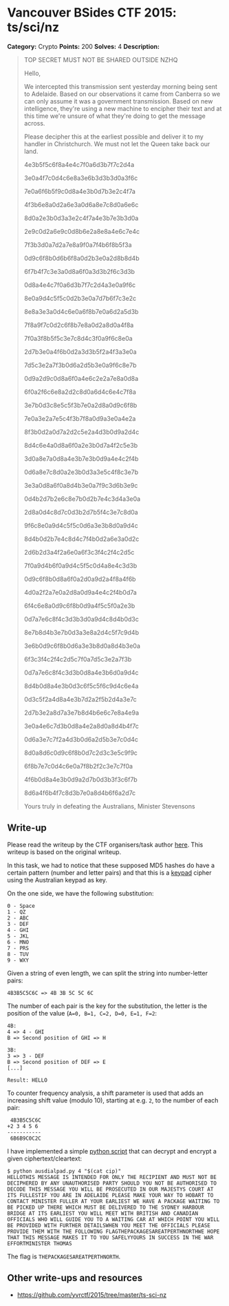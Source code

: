 # Vancouver BSides CTF 2015: ts/sci/nz

**Category:** Crypto
**Points:** 200
**Solves:** 4
**Description:** 

> TOP SECRET MUST NOT BE SHARED OUTSIDE NZHQ
> 
> Hello,
> 
> We intercepted this transmission sent yesterday morning being sent to Adelaide. Based on our observations it came from Canberra so we can only assume it was a government transmission. Based on new intelligence, they're using a new machine to encipher their text and at this time we're unsure of what they're doing to get the message across.
> 
> Please decipher this at the earliest possible and deliver it to my handler in Christchurch. We must not let the Queen take back our land.
> 
> 4e3b5f5c6f8a4e4c7f0a6d3b7f7c2d4a
>
> 3e0a4f7c0d4c6e8a3e6b3d3b3d0a3f6c
>
> 7e0a6f6b5f9c0d8a4e3b0d7b3e2c4f7a
>
> 4f3b6e8a0d2a6e3a0d6a8e7c8d0a6e6c
>
> 8d0a2e3b0d3a3e2c4f7a4e3b7e3b3d0a
>
> 2e9c0d2a6e9c0d8b6e2a8e8a4e6c7e4c
>
> 7f3b3d0a7d2a7e8a9f0a7f4b6f8b5f3a
>
> 0d9c6f8b0d6b6f8a0d2b3e0a2d8b8d4b
>
> 6f7b4f7c3e3a0d8a6f0a3d3b2f6c3d3b
>
> 0d8a4e4c7f0a6d3b7f7c2d4a3e0a9f6c
>
> 8e0a9d4c5f5c0d2b3e0a7d7b6f7c3e2c
>
> 8e8a3e3a0d4c6e0a6f8b7e0a6d2a5d3b
>
> 7f8a9f7c0d2c6f8b7e8a0d2a8d0a4f8a
>
> 7f0a3f8b5f5c3e7c8d4c3f0a9f6c8e0a
>
> 2d7b3e0a4f6b0d2a3d3b5f2a4f3a3e0a
>
> 7d5c3e2a7f3b0d6a2d5b3e0a9f6c8e7b
>
> 0d9a2d9c0d8a6f0a4e6c2e2a7e8a0d8a
>
> 6f0a2f6c6e8a2d2c8d0a6d4c6e4c7f8a
>
> 3e7b0d3c8e5c5f3b7e0a2d8a0d9c6f8b
>
> 7e0a3e2a7e5c4f3b7f8a0d9a3e0a4e2a
>
> 8f3b0d2a0d7a2d2c5e2a4d3b0d9a2d4c
>
> 8d4c6e4a0d8a6f0a2e3b0d7a4f2c5e3b
>
> 3d0a8e7a0d8a4e3b7e3b0d9a4e4c2f4b
>
> 0d6a8e7c8d0a2e3b0d3a3e5c4f8c3e7b
>
> 3e3a0d8a6f0a8d4b3e0a7f9c3d6b3e9c
>
> 0d4b2d7b2e6c8e7b0d2b7e4c3d4a3e0a
>
> 2d8a0d4c8d7c0d3b2d7b5f4c3e7c8d0a
>
> 9f6c8e0a9d4c5f5c0d6a3e3b8d0a9d4c
>
> 8d4b0d2b7e4c8d4c7f4b0d2a6e3a0d2c
>
> 2d6b2d3a4f2a6e0a6f3c3f4c2f4c2d5c
>
> 7f0a9d4b6f0a9d4c5f5c0d4a8e4c3d3b
>
> 0d9c6f8b0d8a6f0a2d0a9d2a4f8a4f6b
>
> 4d0a2f2a7e0a2d8a0d9a4e4c2f4b0d7a
>
> 6f4c6e8a0d9c6f8b0d9a4f5c5f0a2e3b
>
> 0d7a7e6c8f4c3d3b3d0a9d4c8d4b0d3c
>
> 8e7b8d4b3e7b0d3a3e8a2d4c5f7c9d4b
>
> 3e6b0d9c6f8b0d6a3e3b8d0a8d4b3e0a
>
> 6f3c3f4c2f4c2d5c7f0a7d5c3e2a7f3b
>
> 0d7a7e6c8f4c3d3b0d8a4e3b6d0a9d4c
>
> 8d4b0d8a4e3b0d3c6f5c5f6c9d4c6e4a
>
> 0d3c5f2a4d8a4e3b7d2a2f5b2d4a3e7c
>
> 2d7b3e2a8d7a3e7b8d4b6e6c7e8a4e9a
>
> 3e0a4e6c7d3b0d8a4e2a8d0a8d4b4f7c
>
> 0d6a3e7c7f2a4d3b0d6a2d5b3e7c0d4c
>
> 8d0a8d6c0d9c6f8b0d7c2d3c3e5c9f9c
>
> 6f8b7e7c0d4c6e0a7f8b2f2c3e7c7f0a
>
> 4f6b0d8a4e3b0d9a2d7b0d3b3f3c6f7b
>
> 8d6a4f6b4f7c8d3b7e0a8d4b6f6a2d7c
> 
> Yours truly in defeating the Australians,
> Minister Stevensons

## Write-up

Please read the writeup by the CTF organisers/task author [here](https://github.com/yvrctf/2015/tree/master/ts-sci-nz). This writeup is based on the original writeup.

In this task, we had to notice that these supposed MD5 hashes do have a certain pattern (number and letter pairs) and that this is a [keypad](http://dialabc.com/motion/keypads.html) cipher using the Australian keypad as key.

On the one side, we have the following substitution:

```
0 - Space
1 - QZ
2 - ABC
3 - DEF
4 - GHI
5 - JKL
6 - MNO
7 - PRS
8 - TUV
9 - WXY
```

Given a string of even length, we can split the string into number-letter pairs:

```
4B3B5C5C6C => 4B 3B 5C 5C 6C
```

The number of each pair is the key for the substitution, the letter is the position of the value (`A=0, B=1, C=2, D=0, E=1, F=2`:

```
4B:
4 => 4 - GHI
B => Second position of GHI => H

3B:
3 => 3 - DEF
B => Second position of DEF => E
[...]

Result: HELLO
```

To counter frequency analysis, a shift parameter is used that adds an increasing shift value (modulo 10), starting at e.g. `2`, to the number of each pair:

```
 4B3B5C5C6C
+2 3 4 5 6 
-----------
 6B6B9C0C2C
```

I have implemented a simple [python script](https://github.com/YASME-Tim/crypto-tools/tree/master/aus-dial-pad) that can decrypt and encrypt a given ciphertext/cleartext:

```
$ python ausdialpad.py 4 "$(cat cip)"
HELLOTHIS MESSAGE IS INTENDED FOR ONLY THE RECIPIENT AND MUST NOT BE DECIPHERED BY ANY UNAUTHORISED PARTY SHOULD YOU NOT BE AUTHORISED TO DECODE THIS MESSAGE YOU WILL BE PROSECUTED IN OUR MAJESTYS COURT AT ITS FULLESTIF YOU ARE IN ADELAIDE PLEASE MAKE YOUR WAY TO HOBART TO CONTACT MINISTER FULLER AT YOUR EARLIEST WE HAVE A PACKAGE WAITING TO BE PICKED UP THERE WHICH MUST BE DELIVERED TO THE SYDNEY HARBOUR BRIDGE AT ITS EARLIEST YOU WILL MEET WITH BRITISH AND CANADIAN OFFICIALS WHO WILL GUIDE YOU TO A WAITING CAR AT WHICH POINT YOU WILL BE PROVIDED WITH FURTHER DETAILSWHEN YOU MEET THE OFFICIALS PLEASE PROVIDE THEM WITH THE FOLLOWING FLAGTHEPACKAGESAREATPERTHNORTHWE HOPE THAT THIS MESSAGE MAKES IT TO YOU SAFELYYOURS IN SUCCESS IN THE WAR EFFORTMINISTER THOMAS
```

The flag is `THEPACKAGESAREATPERTHNORTH`.

## Other write-ups and resources

* <https://github.com/yvrctf/2015/tree/master/ts-sci-nz>